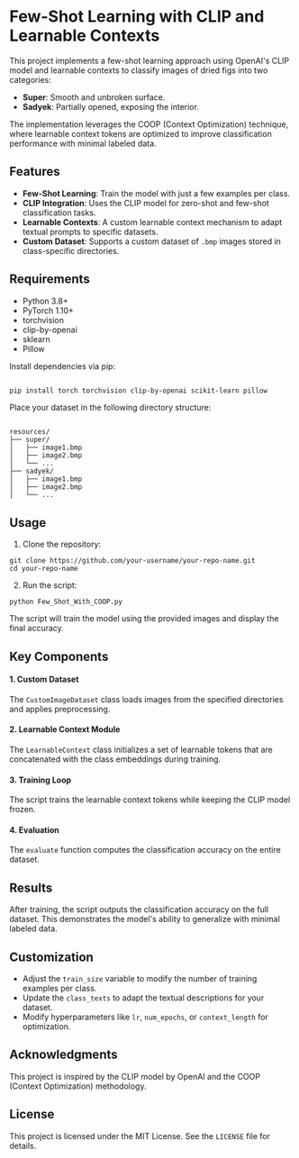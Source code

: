 # Few-Shot Learning with CLIP and Learnable Contexts

This project implements a few-shot learning approach using OpenAI's CLIP model and learnable contexts to classify images of dried figs into two categories:
- **Super**: Smooth and unbroken surface.
- **Sadyek**: Partially opened, exposing the interior.

The implementation leverages the COOP (Context Optimization) technique, where learnable context tokens are optimized to improve classification performance with minimal labeled data.

## Features
- **Few-Shot Learning**: Train the model with just a few examples per class.
- **CLIP Integration**: Uses the CLIP model for zero-shot and few-shot classification tasks.
- **Learnable Contexts**: A custom learnable context mechanism to adapt textual prompts to specific datasets.
- **Custom Dataset**: Supports a custom dataset of `.bmp` images stored in class-specific directories.

## Requirements
- Python 3.8+
- PyTorch 1.10+
- torchvision
- clip-by-openai
- sklearn
- Pillow

Install dependencies via pip:
```bash

pip install torch torchvision clip-by-openai scikit-learn pillow
```
Place your dataset in the following directory structure:
```

resources/
├── super/
│   ├── image1.bmp
│   ├── image2.bmp
│   └── ...
├── sadyek/
│   ├── image1.bmp
│   ├── image2.bmp
│   └── ...
```
## Usage
1. Clone the repository:
```
git clone https://github.com/your-username/your-repo-name.git
cd your-repo-name
```
2. Run the script:
```
python Few_Shot_With_COOP.py
```
The script will train the model using the provided images and display the final accuracy.

## Key Components

#### 1. **Custom Dataset**
The `CustomImageDataset` class loads images from the specified directories and applies preprocessing.

#### 2. **Learnable Context Module**
The `LearnableContext` class initializes a set of learnable tokens that are concatenated with the class embeddings during training.

#### 3. **Training Loop**
The script trains the learnable context tokens while keeping the CLIP model frozen.

#### 4. **Evaluation**
The `evaluate` function computes the classification accuracy on the entire dataset.

## Results
After training, the script outputs the classification accuracy on the full dataset. This demonstrates the model's ability to generalize with minimal labeled data.

## Customization
- Adjust the `train_size` variable to modify the number of training examples per class.
- Update the `class_texts` to adapt the textual descriptions for your dataset.
- Modify hyperparameters like `lr`, `num_epochs`, or `context_length` for optimization.

## Acknowledgments
This project is inspired by the CLIP model by OpenAI and the COOP (Context Optimization) methodology.

## License
This project is licensed under the MIT License. See the `LICENSE` file for details.


